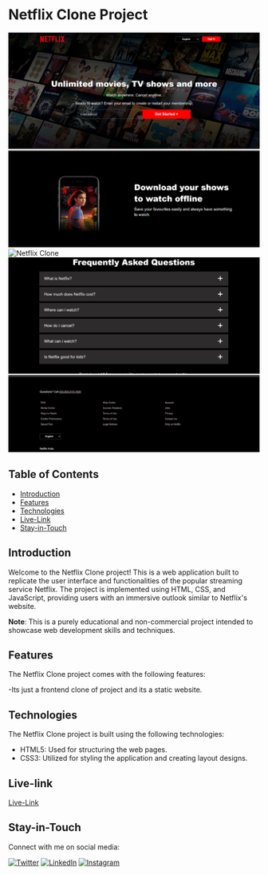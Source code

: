 # Netflix Clone Project 

![Netflix Clone](website1.png)
![Netflix Clone](website2.png)
![Netflix Clone](website3.png)
![Netflix Clone](website4.png)
![Netflix Clone](website5.png)

## Table of Contents

- [Introduction](#introduction)
- [Features](#features)
- [Technologies](#technologies)
- [Live-Link](#Live-link)
- [Stay-in-Touch](#Stay-in-Touch)


## Introduction

Welcome to the Netflix Clone project! This is a web application built to replicate the user interface and functionalities of the popular streaming service Netflix. The project is implemented using HTML, CSS, and JavaScript, providing users with an immersive outlook similar to Netflix's website.

**Note**: This is a purely educational and non-commercial project intended to showcase web development skills and techniques.

## Features

The Netflix Clone project comes with the following features:

-Its just a frontend clone of project and its a static website.

## Technologies

The Netflix Clone project is built using the following technologies:

- HTML5: Used for structuring the web pages.
- CSS3: Utilized for styling the application and creating layout designs.

## Live-link

[Live-Link](https://meek-souffle-8b5677.netlify.app/)

## Stay-in-Touch

Connect with me on social media:

[![Twitter](https://img.shields.io/badge/Twitter-rohith_m_kira-blu)](https://twitter.com/rohith_m_kira)
[![LinkedIn](https://img.shields.io/badge/LinkedIn-rohith_kira-informational)](https://www.linkedin.com/in/rohith-kira-bab309267/)
[![Instagram](https://img.shields.io/badge/Instagram-rohith_codes-orange)](https://www.instagram.com/rohith_codes/)



